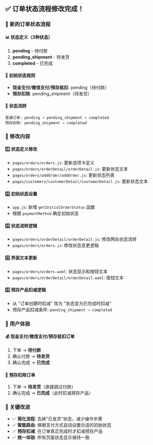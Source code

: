 ## ✅ 订单状态流程修改完成！

### 🔄 新的订单状态流程

#### 📊 状态定义（3种状态）
1. **pending** - 待付款
2. **pending_shipment** - 待发货  
3. **completed** - 已完成

#### 🎯 初始状态规则
- **现金支付/微信支付/预存抵扣**: pending（待付款）
- **预存扣除**: pending_shipment（待发货）

#### 🔄 状态流转
```
普通订单: pending → pending_shipment → completed
预存扣除: pending_shipment → completed
```

### 🔧 修改内容

#### 1️⃣ **状态定义修改**
- `pages/orders/orders.js`: 更新选项卡定义
- `pages/orders/orderDetail/orderDetail.js`: 更新状态文本
- `pages/orders/addOrder/addOrder.js`: 更新状态列表
- `pages/customers/customerDetail/customerDetail.js`: 更新状态文本

#### 2️⃣ **初始状态设置**
- `app.js`: 新增 `getInitialOrderStatus` 函数
- 根据 `paymentMethod` 确定初始状态

#### 3️⃣ **状态流转逻辑**
- `pages/orders/orderDetail/orderDetail.js`: 修改两处状态流转
- `pages/orders/orders.js`: 修改状态变更逻辑

#### 4️⃣ **界面文本更新**
- `pages/orders/orders.wxml`: 状态显示和按钮文本
- `pages/orders/orderDetail/orderDetail.wxml`: 按钮文本

#### 5️⃣ **预存产品扣减逻辑**
- 从 "订单创建时扣减" 改为 "状态变为已完成时扣减"
- 预存产品扣减条件: `pending_shipment → completed`

### 📱 用户体验

#### 💰 现金支付/微信支付/预存抵扣订单
1. 下单 → **待付款**
2. 确认付款 → **待发货** 
3. 确认完成 → **已完成**

#### 🎁 预存扣除订单
1. 下单 → **待发货**（直接跳过付款）
2. 确认完成 → **已完成**（此时扣减预存产品）

### 🎯 关键改进

- ✅ **简化流程**: 去掉"已发货"状态，减少操作步骤
- ✅ **智能路由**: 根据支付方式自动设置合适的初始状态
- ✅ **预存扣减**: 在订单真正完成时才扣减预存产品
- ✅ **统一体验**: 所有页面状态显示保持一致


